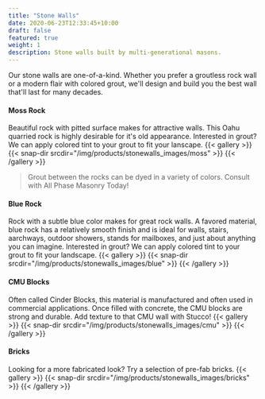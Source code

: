 ```yaml
---
title: "Stone Walls"
date: 2020-06-23T12:33:45+10:00
draft: false
featured: true
weight: 1
description: Stone walls built by multi-generational masons.
---
```


Our stone walls are one-of-a-kind.  Whether you prefer a groutless rock wall or a modern flair with colored grout, we'll design and build you the best wall that'll last for many decades.

#### Moss Rock ####
Beautiful rock with pitted surface makes for attractive walls.  This Oahu quarried rock is highly desirable for it's old appearance.  Interested in grout?  We can apply colored tint to your grout to fit your lanscape.
{{< gallery >}}
  {{< snap-dir srcdir="/img/products/stonewalls_images/moss" >}}
{{< /gallery >}}

> Grout between the rocks can be dyed in a variety of colors.  Consult with All Phase Masonry Today!

#### Blue Rock ####
Rock with a subtle blue color makes for great rock walls.  A favored material, blue rock has a relatively smooth finish and is ideal for walls, stairs, aarchways, outdoor showers, stands for mailboxes, and just about anything you can imagine.  Interested in grout?  We can apply colored tint to your grout to fit your landscape.
{{< gallery >}}
  {{< snap-dir srcdir="/img/products/stonewalls_images/blue" >}}
{{< /gallery >}}

#### CMU Blocks ####
Often called Cinder Blocks, this material is manufactured and often used in commercial applications.  Once filled with concrete, the CMU blocks are strong and durable.  Add texture to that CMU wall with Stucco!
{{< gallery >}}
  {{< snap-dir srcdir="/img/products/stonewalls_images/cmu" >}}
{{< /gallery >}}

#### Bricks ####
Looking for a more fabricated look?  Try a selection of pre-fab bricks.
{{< gallery >}}
  {{< snap-dir srcdir="/img/products/stonewalls_images/bricks" >}}
{{< /gallery >}}
